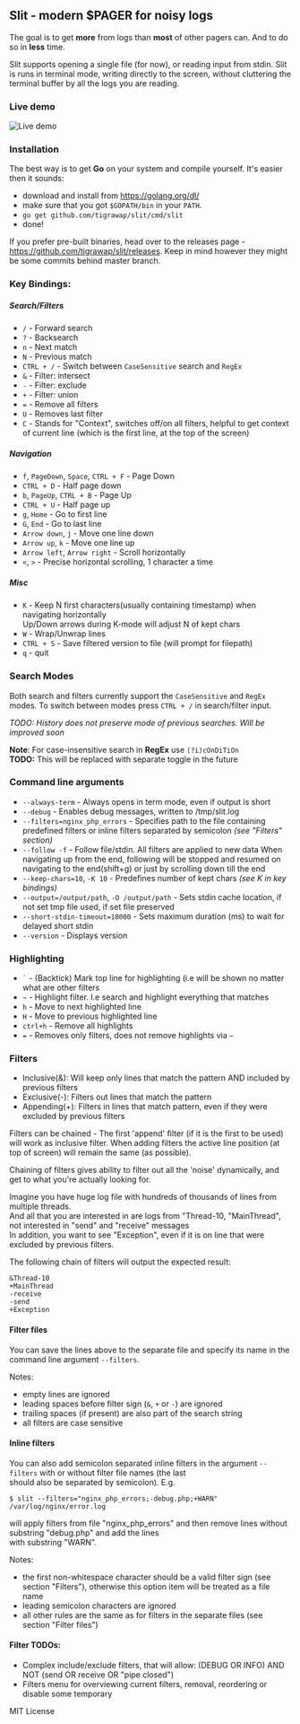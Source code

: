 ## **Slit** - modern $PAGER for noisy logs


The goal is to get **more** from logs than **most** of other pagers can. And to do so in **less** time.


Slit supports opening a single file (for now), or reading input from stdin.
Slit is runs in terminal mode, writing directly to the screen, without cluttering the terminal buffer by all the logs you are reading.

### Live demo
![Live demo](https://habrastorage.org/files/a64/704/82b/a6470482b6b04f548998b57df088ebb6.gif)

### Installation
The best way is to get **Go** on your system and compile yourself. It's easier then it sounds:
- download and install from https://golang.org/dl/  
- make sure that you got `$GOPATH/bin` in your `PATH`.
- `go get github.com/tigrawap/slit/cmd/slit`
- done!

If you prefer pre-built binaries, head over to the releases page - https://github.com/tigrawap/slit/releases.
Keep in mind however they might be some commits behind master branch.
  

### Key Bindings:  

##### Search/Filters
- `/` - Forward search  
- `?` - Backsearch  
- `n` - Next match
- `N` - Previous match
- `CTRL + /` - Switch between `CaseSensitive` search and `RegEx`
- `&` - Filter: intersect
- `-` - Filter: exclude
- `+` - Filter: union
- `=` - Remove all filters
- `U` - Removes last filter
- `C` - Stands for "Context", switches off/on all filters, helpful to get context of current line (which is the first line, at the top of the screen)

##### Navigation
- `f`, `PageDown`, `Space`, `CTRL + F` - Page Down
- `CTRL + D` - Half page down
- `b`, `PageUp`, `CTRL + B` - Page Up
- `CTRL + U` - Half page up
- `g`, `Home` - Go to first line
- `G`, `End` - Go to last line
- `Arrow down`, `j` - Move one line down
- `Arrow up`, `k` - Move one line up
- `Arrow left`, `Arrow right` - Scroll horizontally
- `<`, `>` - Precise horizontal scrolling, 1 character a time
   
##### Misc
- `K` - Keep N first characters(usually containing timestamp) when navigating horizontally  
    Up/Down arrows during K-mode will adjust N of kept chars 
- `W` - Wrap/Unwrap lines
- `CTRL + S` - Save filtered version to file (will prompt for filepath)
- `q` - quit

### Search Modes
Both search and filters currently support the `CaseSensitive` and `RegEx` modes.
To switch between modes press `CTRL + /` in search/filter input.

*TODO: History does not preserve mode of previous searches. Will be improved soon*

**Note**: For case-insensitive search in **RegEx** use `(?i)cOnDiTiOn`  
**TODO:** This will be replaced with separate toggle in the future  

### Command line arguments
- `--always-term` - Always opens in term mode, even if output is short
- `--debug` - Enables debug messages, written to /tmp/slit.log
- `--filters=nginx_php_errors` - Specifies path to the file containing predefined filters or inline filters separated by semicolon *(see "Filters" section)*
- `--follow -f` - Follow file/stdin. All filters are applied to new data
When navigating up from the end, following will be stopped and resumed on navigating to the end(shift+g) or just by scrolling down till the end
- `--keep-chars=10`, `-K 10` - Predefines number of kept chars *(see K in key bindings)*
- `--output=/output/path`, `-O /output/path` - Sets stdin cache location, if not set tmp file used, if set file preserved
- `--short-stdin-timeout=10000` - Sets maximum duration (ms) to wait for delayed short stdin
- `--version` - Displays version

### Highlighting
- ``` ` ``` - (Backtick) Mark top line for highlighting (i.e will be shown no matter what are other filters
- ``` ~ ``` - Highlight filter. I.e search and highlight everything that matches
- `h` - Move to next highlighted line
- `H` - Move to previous highlighted line
- `ctrl+h` - Remove all highlights
- `=` - Removes only filters, does not remove highlights via `~`

### Filters

- Inclusive(&): Will keep only lines that match the pattern AND included by previous filters
- Exclusive(-): Filters out lines that match the pattern
- Appending(+): Filters in lines that match pattern, even if they were excluded by previous filters

Filters can be chained - The first 'append' filter (if it is the first to be used) will work as inclusive filter.
When adding filters the active line position (at top of screen) will remain the same (as possible).

Chaining of filters gives ability to filter out all the 'noise' dynamically, and get to what you're actually looking for.

Imagine you have huge log file with hundreds of thousands of lines from multiple threads.      
And all that you are interested in are logs from "Thread-10, "MainThread", not interested in "send" and "receive" messages  
In addition, you want to see "Exception", even if it is on line that were excluded by previous filters.

The following chain of filters will output the expected result:

```
&Thread-10
+MainThread
-receive
-send
+Exception
```

#### Filter files

You can save the lines above to the separate file and specify its name in the command line argument `--filters`.

Notes:
- empty lines are ignored
- leading spaces before filter sign (`&`, `+` or `-`) are ignored
- trailing spaces (if present) are also part of the search string
- all filters are case sensitive

#### Inline filters

You can also add semicolon separated inline filters in the argument `--filters` with or without filter file names (the last  
should also be separated by semicolon). E.g.

```
$ slit --filters="nginx_php_errors;-debug.php;+WARN" /var/log/nginx/error.log
```

will apply filters from file "nginx\_php\_errors" and then remove lines without substring "debug.php" and add the lines  
with substring "WARN".

Notes:
- the first non-whitespace character should be a valid filter sign (see section "Filters"), otherwise this option item will be treated as a file name
- leading semicolon characters are ignored
- all other rules are the same as for filters in the separate files (see section "Filter files")

#### Filter TODOs:

- Complex include/exclude filters, that will allow: (DEBUG OR INFO) AND NOT (send OR receive OR "pipe closed") 
- Filters menu for overviewing current filters, removal, reordering or disable some temporary

MIT License
